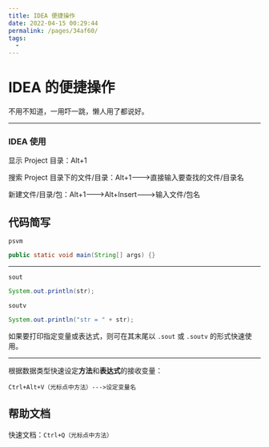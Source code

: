 ```yaml
---
title: IDEA 便捷操作
date: 2022-04-15 00:29:44
permalink: /pages/34af60/
tags:
  - 
---
```

# IDEA 的便捷操作

不用不知道，一用吓一跳，懒人用了都说好。

---

### IDEA 使用

显示 Project 目录：Alt+1

搜索 Project 目录下的文件/目录：Alt+1--->直接输入要查找的文件/目录名

新建文件/目录/包：Alt+1--->Alt+Insert--->输入文件/包名



## 代码简写

`psvm`

```java
public static void main(String[] args) {}
```

---

`sout`

```java
System.out.println(str);
```
`soutv`

```java
System.out.println("str = " + str);
```

如果要打印指定变量或表达式，则可在其末尾以 `.sout` 或 `.soutv` 的形式快速使用。

---

根据数据类型快速设定**方法**和**表达式**的接收变量：

`Ctrl+Alt+V（光标点中方法）--->设定变量名`



## 帮助文档

快速文档：`Ctrl+Q（光标点中方法）`



